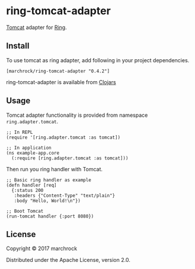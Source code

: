 # ring-tomcat-adapter

[Tomcat](https://tomcat.apache.org/) adapter for [Ring](https://github.com/ring-clojure/ring).

## Install

To use tomcat as ring adapter, add following in your project dependencies.

```
[marchrock/ring-tomcat-adapter "0.4.2"]
```

ring-tomcat-adapter is available from [Clojars](https://clojars.org/marchrock/ring-tomcat-adapter)


## Usage

Tomcat adapter functionality is provided from namespace `ring.adapter.tomcat`.
```
;; In REPL
(require '[ring.adapter.tomcat :as tomcat])

;; In application
(ns example-app.core
  (:require [ring.adapter.tomcat :as tomcat]))
```

Then run you ring handler with Tomcat.
```
;; Basic ring handler as example
(defn handler [req]
  {:status 200
   :headers {"Content-Type" "text/plain"}
   :body "Hello, World!\n"})

;; Boot Tomcat
(run-tomcat handler {:port 8080})
```


## License

Copyright © 2017 marchrock

Distributed under the Apache License, version 2.0.
